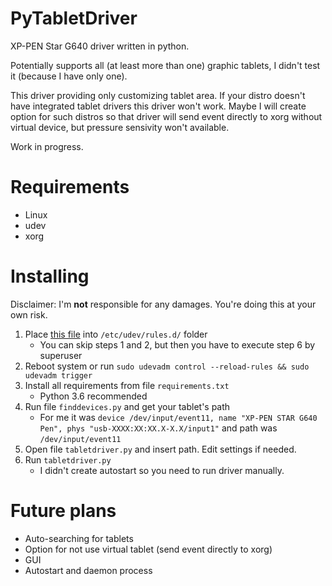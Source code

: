 # PyTabletDriver
XP-PEN Star G640 driver written in python. 

Potentially supports all (at least more than one) graphic tablets, I didn't test it (because I have only one).

This driver providing only customizing tablet area. If your distro doesn't have integrated tablet drivers this driver won't work.
Maybe I will create option for such distros so that driver will send event directly to xorg without virtual device, but pressure sensivity won't available.   

Work in progress.

# Requirements

* Linux
* udev
* xorg

# Installing

Disclaimer: I'm **not** responsible for any damages. You're doing this at your own risk.

1. Place [this file](https://github.com/HeroBrine1st/PyTabletDriver/blob/master/rules/60-pytabletdriver.rules) into ``/etc/udev/rules.d/`` folder
    * You can skip steps 1 and 2, but then you have to execute step 6 by superuser
2. Reboot system or run ``sudo udevadm control --reload-rules && sudo udevadm trigger``
3. Install all requirements from file ``requirements.txt``
    * Python 3.6 recommended
4. Run file ``finddevices.py`` and get your tablet's path 
    * For me it was ``device /dev/input/event11, name "XP-PEN STAR G640 Pen", phys "usb-XXXX:XX:XX.X-X.X/input1"`` and path was ``/dev/input/event11``
5. Open file ``tabletdriver.py`` and insert path. Edit settings if needed.
6. Run ``tabletdriver.py``
    * I didn't create autostart so you need to run driver manually.
    
# Future plans

* Auto-searching for tablets
* Option for not use virtual tablet (send event directly to xorg)
* GUI
* Autostart and daemon process
